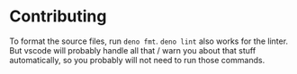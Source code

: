 # Contributing

To format the source files, run `deno fmt`. `deno lint` also works for the linter. But vscode will probably handle all that / warn you about that stuff automatically, so you probably will not need to run those commands.
